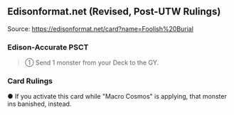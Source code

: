 
## Edisonformat.net (Revised, Post-UTW Rulings)

Source: https://edisonformat.net/card?name=Foolish%20Burial

### Edison-Accurate PSCT

> ① Send 1 monster from your Deck to the GY.

### Card Rulings

● If you activate this card while "Macro Cosmos" is applying, that monster ins banished, instead.
            